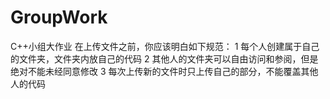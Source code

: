 # GroupWork
C++小组大作业
在上传文件之前，你应该明白如下规范：
1  每个人创建属于自己的文件夹，文件夹内放自己的代码
2  其他人的文件夹可以自由访问和参阅，但是绝对不能未经同意修改
3  每次上传新的文件时只上传自己的部分，不能覆盖其他人的代码
